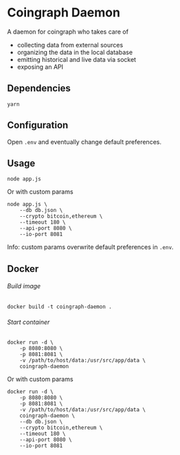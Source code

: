 # Coingraph Daemon

A daemon for coingraph who takes care of
- collecting data from external sources
- organizing the data in the local database
- emitting historical and live data via socket
- exposing an API

## Dependencies
```shell	
yarn
```

## Configuration  
Open `.env` and eventually change default preferences.

## Usage
```shell	
node app.js
```
Or with custom params
```shell
node app.js \
    --db db.json \
    --crypto bitcoin,ethereum \
    --timeout 180 \
    --api-port 8080 \
    --io-port 8081
```
Info: custom params overwrite default preferences in `.env`.

## Docker
###### Build image 
```shell
docker build -t coingraph-daemon .
```
###### Start container
```shell
docker run -d \
    -p 8080:8080 \
    -p 8081:8081 \
    -v /path/to/host/data:/usr/src/app/data \
    coingraph-daemon
```
Or with custom params
```shell
docker run -d \
    -p 8080:8080 \
    -p 8081:8081 \
    -v /path/to/host/data:/usr/src/app/data \
    coingraph-daemon \
    --db db.json \
    --crypto bitcoin,ethereum \
    --timeout 180 \
    --api-port 8080 \
    --io-port 8081
```